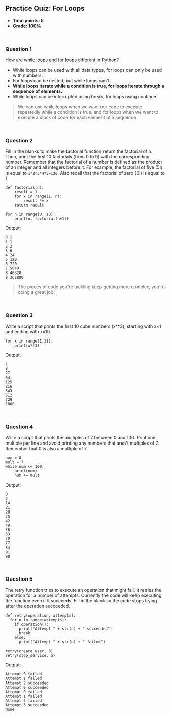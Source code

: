 ## Practice Quiz: For Loops
* **Total points: 5**
* **Grade: 100%**

<br>

### Question 1
How are while loops and for loops different in Python?

* While loops can be used with all data types, for loops can only be used with numbers.
* For loops can be nested, but while loops can't.
* **While loops iterate while a condition is true, for loops iterate through a sequence of elements.**
* While loops can be interrupted using break, for loops using continue.

> We can use while loops when we want our code to execute repeatedly while a condition is true, and for loops when we want to execute a block of code for each element of a sequence.

<br>

### Question 2
Fill in the blanks to make the factorial function return the factorial of n. Then, print the first 10 factorials (from 0 to 9) with the corresponding number. Remember that the factorial of a number is defined as the product of an integer and all integers before it. For example, the factorial of five (5!) is equal to `1*2*3*4*5=120`. Also recall that the factorial of zero (0!) is equal to 1.

```
def factorial(n):
    result = 1
    for x in range(1, n):
        result *= x
    return result

for n in range(0, 10):
    print(n, factorial(n+1))
```

Output:

```
0 1
1 1
2 2
3 6
4 24
5 120
6 720
7 5040
8 40320
9 362880
```

> The pieces of code you're tackling keep getting more complex, you're doing a great job!

<br>

### Question 3
Write a script that prints the first 10 cube numbers (x**3), starting with x=1 and ending with x=10.

```
for x in range(1,11):
    print(x**3)
```

Output:

```
1
8
27
64
125
216
343
512
729
1000
```

<br>

### Question 4
Write a script that prints the multiples of 7 between 0 and 100. Print one multiple per line and avoid printing any numbers that aren't multiples of 7. Remember that 0 is also a multiple of 7.

```
num = 0
mult = 7
while num <= 100:
    print(num)
    num += mult
```

Output:

```
0
7
14
21
28
35
42
49
56
63
70
77
84
91
98
```

<br>

### Question 5
The retry function tries to execute an operation that might fail, it retries the operation for a number of attempts. Currently the code will keep executing the function even if it succeeds. Fill in the blank so the code stops trying after the operation succeeded.

```
def retry(operation, attempts):
  for n in range(attempts):
    if operation():
      print("Attempt " + str(n) + " succeeded")
      break
    else:
      print("Attempt " + str(n) + " failed")

retry(create_user, 3)
retry(stop_service, 5)
```

Output:

```
Attempt 0 failed
Attempt 1 failed
Attempt 2 succeeded
Attempt 0 succeeded
Attempt 0 failed
Attempt 1 failed
Attempt 2 failed
Attempt 3 succeeded
None
```
